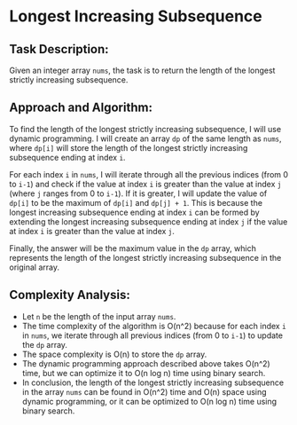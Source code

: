 # Longest Increasing Subsequence

## Task Description:
Given an integer array `nums`, the task is to return the length of the longest strictly increasing subsequence.

## Approach and Algorithm:
To find the length of the longest strictly increasing subsequence, I will use dynamic programming. I will create an array `dp` of the same length as `nums`, where `dp[i]` will store the length of the longest strictly increasing subsequence ending at index `i`.

For each index `i` in `nums`, I will iterate through all the previous indices (from 0 to `i-1`) and check if the value at index `i` is greater than the value at index `j` (where `j` ranges from 0 to `i-1`). If it is greater, I will update the value of `dp[i]` to be the maximum of `dp[i]` and `dp[j] + 1`. This is because the longest increasing subsequence ending at index `i` can be formed by extending the longest increasing subsequence ending at index `j` if the value at index `i` is greater than the value at index `j`.

Finally, the answer will be the maximum value in the `dp` array, which represents the length of the longest strictly increasing subsequence in the original array.

## Complexity Analysis:
- Let `n` be the length of the input array `nums`.
- The time complexity of the algorithm is O(n^2) because for each index `i` in `nums`, we iterate through all previous indices (from 0 to `i-1`) to update the `dp` array.
- The space complexity is O(n) to store the `dp` array.
- The dynamic programming approach described above takes O(n^2) time, but we can optimize it to O(n log n) time using binary search.
- In conclusion, the length of the longest strictly increasing subsequence in the array `nums` can be found in O(n^2) time and O(n) space using dynamic programming, or it can be optimized to O(n log n) time using binary search.

